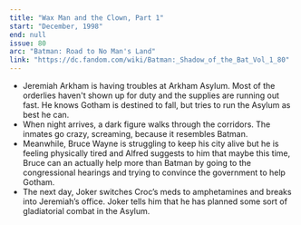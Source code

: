 ```yaml
---
title: "Wax Man and the Clown, Part 1"
start: "December, 1998"
end: null
issue: 80
arc: "Batman: Road to No Man's Land"
link: "https://dc.fandom.com/wiki/Batman:_Shadow_of_the_Bat_Vol_1_80"
---
```


- Jeremiah Arkham is having troubles at Arkham Asylum. Most of the orderlies haven't shown up for duty and the supplies are running out fast. He knows Gotham is destined to fall, but tries to run the Asylum as best he can. 
- When night arrives, a dark figure walks through the corridors. The inmates go crazy, screaming, because it resembles Batman. 
- Meanwhile, Bruce Wayne is struggling to keep his city alive but he is feeling physically tired and Alfred suggests to him that maybe this time, Bruce can an actually help more than Batman by going to the congressional hearings and trying to convince the government to help Gotham.
- The next day, Joker switches Croc’s meds to amphetamines and breaks into Jeremiah’s office. Joker tells him that he has planned some sort of gladiatorial combat in the Asylum.

